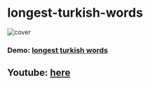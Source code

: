 # longest-turkish-words

![cover](https://i.hizliresim.com/9HlwNF.png)

### Demo: [longest turkish words](https://akifcan.github.io/longest-turkish-words/)

## Youtube: [here](https://www.youtube.com/watch?v=cR42dscLyrk)

